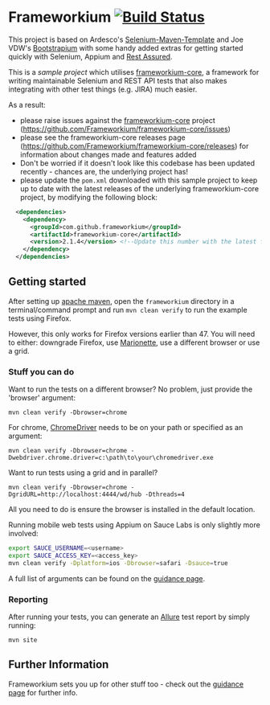 Frameworkium [![Build Status][status-svg]][status]
==================================================

This project is based on Ardesco's [Selenium-Maven-Template][ardesco] and 
Joe VDW's [Bootstrapium][bootstrapium] with some handy added extras for getting 
started quickly with Selenium, Appium and [Rest Assured][rest-assured].

This is a *sample project* which utilises [frameworkium-core][frameworkium-core], 
a framework for writing maintainable Selenium and REST API tests that also makes 
integrating with other test things (e.g. JIRA) much easier.

As a result:
* please raise issues against the [frameworkium-core][frameworkium-core] project (https://github.com/Frameworkium/frameworkium-core/issues)
* please see the frameworkium-core releases page (https://github.com/Frameworkium/frameworkium-core/releases) for information about changes made and features added
* Don't be worried if it doesn't look like this codebase has been updated recently - chances are, the underlying project has!
* please update the `pom.xml` downloaded with this sample project to keep up to date with the latest releases of the underlying frameworkium-core project, by modifying the following block:
```xml
  <dependencies>
    <dependency>
      <groupId>com.github.frameworkium</groupId>
      <artifactId>frameworkium-core</artifactId>
      <version>2.1.4</version> <!--Update this number with the latest from the frameworkium-core releases page-->
    </dependency>
  </dependencies>
```
  

## Getting started

After setting up [apache maven][mvn], open the `frameworkium` directory in a 
terminal/command prompt and run `mvn clean verify` to run the example tests using Firefox.

However, this only works for Firefox versions earlier than 47. You will need to either:
downgrade Firefox, use [Marionette][marionette], use a different browser or use a grid.

### Stuff you can do

Want to run the tests on a different browser?
No problem, just provide the 'browser' argument:

```
mvn clean verify -Dbrowser=chrome 
```

For chrome, [ChromeDriver][chromedriver] needs to be on your path or specified
as an argument:
```
mvn clean verify -Dbrowser=chrome -Dwebdriver.chrome.driver=c:\path\to\your\chromedriver.exe
```

Want to run tests using a grid and in parallel?
```
mvn clean verify -Dbrowser=chrome -DgridURL=http://localhost:4444/wd/hub -Dthreads=4
```

All you need to do is ensure the browser is installed in the default location.

Running mobile web tests using Appium on Sauce Labs is only slightly more involved:

```bash
export SAUCE_USERNAME=<username>
export SAUCE_ACCESS_KEY=<access_key>
mvn clean verify -Dplatform=ios -Dbrowser=safari -Dsauce=true 
```

A full list of arguments can be found on the [guidance page][guidance].

### Reporting

After running your tests, you can generate an [Allure][allure] test report by 
simply running:

```
mvn site 
```

## Further Information

Frameworkium sets you up for other stuff too - check out the 
[guidance page][guidance] for further info.

[status-svg]: https://travis-ci.org/Frameworkium/frameworkium.svg?branch=master
[status]: https://travis-ci.org/Frameworkium/frameworkium
[ardesco]: https://github.com/Ardesco/Selenium-Maven-Template
[bootstrapium]: https://github.com/jvanderwee/bootstrapium
[rest-assured]: http://rest-assured.io/
[mvn]: https://maven.apache.org/download.cgi
[marionette]: https://developer.mozilla.org/en-US/docs/Mozilla/QA/Marionette
[chromedriver]: https://sites.google.com/a/chromium.org/chromedriver/home
[frameworkium-core]: https://github.com/Frameworkium/frameworkium-core
[guidance]: http://frameworkium.github.io/frameworkium/
[allure]: http://allure.qatools.ru
